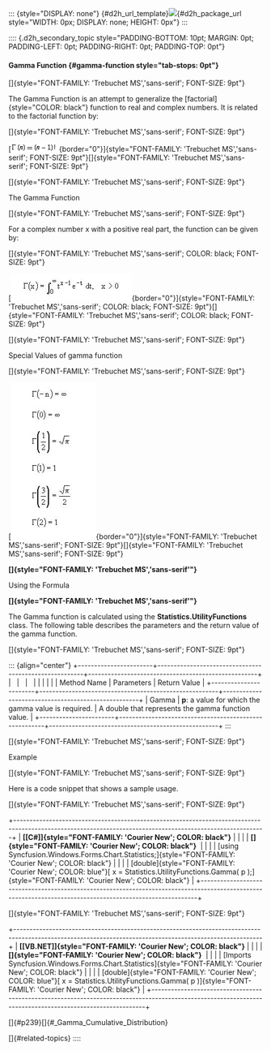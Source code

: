 ::: {style="DISPLAY: none"}
[](ms-xhelp:///?Id=d2h_url_template){#d2h_url_template}![](!package_url!){#d2h_package_url style="WIDTH: 0px; DISPLAY: none; HEIGHT: 0px"}
:::

:::: {.d2h_secondary_topic style="PADDING-BOTTOM: 10pt; MARGIN: 0pt; PADDING-LEFT: 0pt; PADDING-RIGHT: 0pt; PADDING-TOP: 0pt"}
#### Gamma Function {#gamma-function style="tab-stops: 0pt"}

[]{style="FONT-FAMILY: 'Trebuchet MS','sans-serif'; FONT-SIZE: 9pt"} 

The Gamma Function is an attempt to generalize the [factorial]{style="COLOR: black"} function to real and complex numbers. It is related to the factorial function by:

[]{style="FONT-FAMILY: 'Trebuchet MS','sans-serif'; FONT-SIZE: 9pt"} 

[![](ImagesExt/image64_332.png){border="0"}]{style="FONT-FAMILY: 'Trebuchet MS','sans-serif'; FONT-SIZE: 9pt"}[]{style="FONT-FAMILY: 'Trebuchet MS','sans-serif'; FONT-SIZE: 9pt"}

[]{style="FONT-FAMILY: 'Trebuchet MS','sans-serif'; FONT-SIZE: 9pt"} 

The Gamma Function

[]{style="FONT-FAMILY: 'Trebuchet MS','sans-serif'; FONT-SIZE: 9pt"} 

For a complex number x with a positive real part, the function can be given by:

[]{style="FONT-FAMILY: 'Trebuchet MS','sans-serif'; COLOR: black; FONT-SIZE: 9pt"} 

[![](ImagesExt/image64_333.jpg){border="0"}]{style="FONT-FAMILY: 'Trebuchet MS','sans-serif'; COLOR: black; FONT-SIZE: 9pt"}[]{style="FONT-FAMILY: 'Trebuchet MS','sans-serif'; COLOR: black; FONT-SIZE: 9pt"}

[]{style="FONT-FAMILY: 'Trebuchet MS','sans-serif'; FONT-SIZE: 9pt"} 

Special Values of gamma function

[]{style="FONT-FAMILY: 'Trebuchet MS','sans-serif'; FONT-SIZE: 9pt"} 

[![](ImagesExt/image64_334.jpg){border="0"}]{style="FONT-FAMILY: 'Trebuchet MS','sans-serif'; FONT-SIZE: 9pt"}[]{style="FONT-FAMILY: 'Trebuchet MS','sans-serif'; FONT-SIZE: 9pt"}

**[]{style="FONT-FAMILY: 'Trebuchet MS','sans-serif'"}** 

Using the Formula

**[]{style="FONT-FAMILY: 'Trebuchet MS','sans-serif'"}** 

The Gamma function is calculated using the **Statistics.UtilityFunctions** class. The following table describes the parameters and the return value of the gamma function.

[]{style="FONT-FAMILY: 'Trebuchet MS','sans-serif'; FONT-SIZE: 9pt"} 

::: {align="center"}
+-----------------------+-------------------------------------------------------+----------------------------------------------------+
|                       |                                                       |                                                    |
|                       |                                                       |                                                    |
| Method Name           | Parameters                                            | Return Value                                       |
+-----------------------+-------------------------------------------------------+----------------------------------------------------+
| Gamma                 | **p**: a value for which the gamma value is required. | A double that represents the gamma function value. |
+-----------------------+-------------------------------------------------------+----------------------------------------------------+
:::

[]{style="FONT-FAMILY: 'Trebuchet MS','sans-serif'; FONT-SIZE: 9pt"} 

Example

[]{style="FONT-FAMILY: 'Trebuchet MS','sans-serif'; FONT-SIZE: 9pt"} 

Here is a code snippet that shows a sample usage.

[]{style="FONT-FAMILY: 'Trebuchet MS','sans-serif'; FONT-SIZE: 9pt"} 

+-----------------------------------------------------------------------------------------------------------------------------------------------------------+
| **[\[C#\]]{style="FONT-FAMILY: 'Courier New'; COLOR: black"}**                                                                                            |
|                                                                                                                                                           |
| **[]{style="FONT-FAMILY: 'Courier New'; COLOR: black"}**                                                                                                  |
|                                                                                                                                                           |
| [using Syncfusion.Windows.Forms.Chart.Statistics;]{style="FONT-FAMILY: 'Courier New'; COLOR: black"}                                                      |
|                                                                                                                                                           |
| [double]{style="FONT-FAMILY: 'Courier New'; COLOR: blue"}[ x = Statistics.UtilityFunctions.Gamma( p );]{style="FONT-FAMILY: 'Courier New'; COLOR: black"} |
+-----------------------------------------------------------------------------------------------------------------------------------------------------------+

[]{style="FONT-FAMILY: 'Trebuchet MS','sans-serif'; FONT-SIZE: 9pt"} 

+----------------------------------------------------------------------------------------------------------------------------------------------------------+
| **[\[VB.NET\]]{style="FONT-FAMILY: 'Courier New'; COLOR: black"}**                                                                                       |
|                                                                                                                                                          |
| **[]{style="FONT-FAMILY: 'Courier New'; COLOR: black"}**                                                                                                 |
|                                                                                                                                                          |
| [Imports Syncfusion.Windows.Forms.Chart.Statistics]{style="FONT-FAMILY: 'Courier New'; COLOR: black"}                                                    |
|                                                                                                                                                          |
| [double]{style="FONT-FAMILY: 'Courier New'; COLOR: blue"}[ x = Statistics.UtilityFunctions.Gamma( p )]{style="FONT-FAMILY: 'Courier New'; COLOR: black"} |
+----------------------------------------------------------------------------------------------------------------------------------------------------------+

[]{#p239}[]{#_Gamma_Cumulative_Distribution} 

[]{#related-topics}
::::
